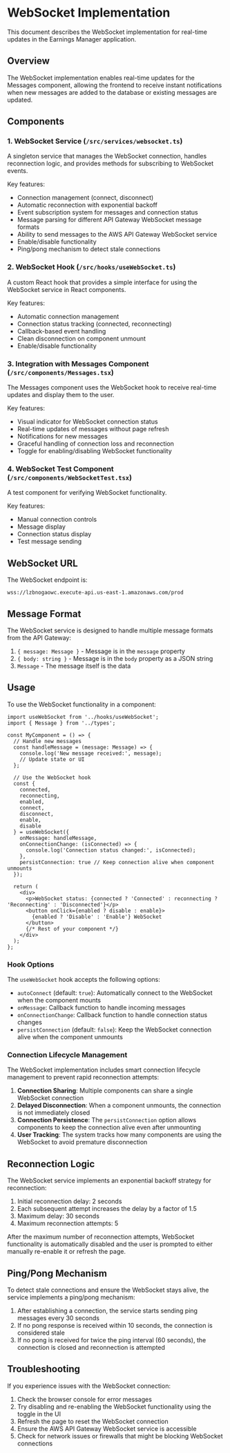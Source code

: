 # WebSocket Implementation

This document describes the WebSocket implementation for real-time updates in the Earnings Manager application.

## Overview

The WebSocket implementation enables real-time updates for the Messages component, allowing the frontend to receive instant notifications when new messages are added to the database or existing messages are updated.

## Components

### 1. WebSocket Service (`/src/services/websocket.ts`)

A singleton service that manages the WebSocket connection, handles reconnection logic, and provides methods for subscribing to WebSocket events.

Key features:
- Connection management (connect, disconnect)
- Automatic reconnection with exponential backoff
- Event subscription system for messages and connection status
- Message parsing for different API Gateway WebSocket message formats
- Ability to send messages to the AWS API Gateway WebSocket service
- Enable/disable functionality
- Ping/pong mechanism to detect stale connections

### 2. WebSocket Hook (`/src/hooks/useWebSocket.ts`)

A custom React hook that provides a simple interface for using the WebSocket service in React components.

Key features:
- Automatic connection management
- Connection status tracking (connected, reconnecting)
- Callback-based event handling
- Clean disconnection on component unmount
- Enable/disable functionality

### 3. Integration with Messages Component (`/src/components/Messages.tsx`)

The Messages component uses the WebSocket hook to receive real-time updates and display them to the user.

Key features:
- Visual indicator for WebSocket connection status
- Real-time updates of messages without page refresh
- Notifications for new messages
- Graceful handling of connection loss and reconnection
- Toggle for enabling/disabling WebSocket functionality

### 4. WebSocket Test Component (`/src/components/WebSocketTest.tsx`)

A test component for verifying WebSocket functionality.

Key features:
- Manual connection controls
- Message display
- Connection status display
- Test message sending

## WebSocket URL

The WebSocket endpoint is:
```
wss://lzbnogaowc.execute-api.us-east-1.amazonaws.com/prod
```

## Message Format

The WebSocket service is designed to handle multiple message formats from the API Gateway:

1. `{ message: Message }` - Message is in the `message` property
2. `{ body: string }` - Message is in the `body` property as a JSON string
3. `Message` - The message itself is the data

## Usage

To use the WebSocket functionality in a component:

```tsx
import useWebSocket from '../hooks/useWebSocket';
import { Message } from '../types';

const MyComponent = () => {
  // Handle new messages
  const handleMessage = (message: Message) => {
    console.log('New message received:', message);
    // Update state or UI
  };
  
  // Use the WebSocket hook
  const { 
    connected, 
    reconnecting, 
    enabled,
    connect,
    disconnect,
    enable,
    disable 
  } = useWebSocket({
    onMessage: handleMessage,
    onConnectionChange: (isConnected) => {
      console.log('Connection status changed:', isConnected);
    },
    persistConnection: true // Keep connection alive when component unmounts
  });
  
  return (
    <div>
      <p>WebSocket status: {connected ? 'Connected' : reconnecting ? 'Reconnecting' : 'Disconnected'}</p>
      <button onClick={enabled ? disable : enable}>
        {enabled ? 'Disable' : 'Enable'} WebSocket
      </button>
      {/* Rest of your component */}
    </div>
  );
};
```

### Hook Options

The `useWebSocket` hook accepts the following options:

- `autoConnect` (default: `true`): Automatically connect to the WebSocket when the component mounts
- `onMessage`: Callback function to handle incoming messages
- `onConnectionChange`: Callback function to handle connection status changes
- `persistConnection` (default: `false`): Keep the WebSocket connection alive when the component unmounts

### Connection Lifecycle Management

The WebSocket implementation includes smart connection lifecycle management to prevent rapid reconnection attempts:

1. **Connection Sharing**: Multiple components can share a single WebSocket connection
2. **Delayed Disconnection**: When a component unmounts, the connection is not immediately closed
3. **Connection Persistence**: The `persistConnection` option allows components to keep the connection alive even after unmounting
4. **User Tracking**: The system tracks how many components are using the WebSocket to avoid premature disconnection

## Reconnection Logic

The WebSocket service implements an exponential backoff strategy for reconnection:

1. Initial reconnection delay: 2 seconds
2. Each subsequent attempt increases the delay by a factor of 1.5
3. Maximum delay: 30 seconds
4. Maximum reconnection attempts: 5

After the maximum number of reconnection attempts, WebSocket functionality is automatically disabled and the user is prompted to either manually re-enable it or refresh the page.

## Ping/Pong Mechanism

To detect stale connections and ensure the WebSocket stays alive, the service implements a ping/pong mechanism:

1. After establishing a connection, the service starts sending ping messages every 30 seconds
2. If no pong response is received within 10 seconds, the connection is considered stale
3. If no pong is received for twice the ping interval (60 seconds), the connection is closed and reconnection is attempted

## Troubleshooting

If you experience issues with the WebSocket connection:

1. Check the browser console for error messages
2. Try disabling and re-enabling the WebSocket functionality using the toggle in the UI
3. Refresh the page to reset the WebSocket connection
4. Ensure the AWS API Gateway WebSocket service is accessible
5. Check for network issues or firewalls that might be blocking WebSocket connections
